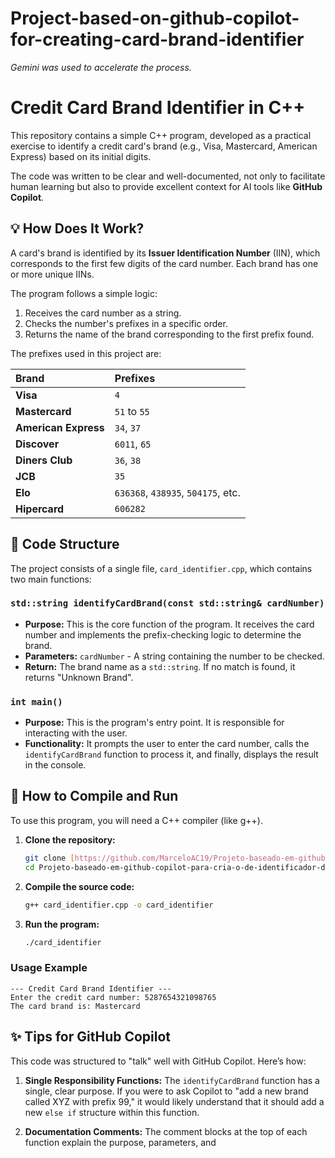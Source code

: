 # Project-based-on-github-copilot-for-creating-card-brand-identifier
*Gemini was used to accelerate the process.*

# Credit Card Brand Identifier in C++

This repository contains a simple C++ program, developed as a practical exercise to identify a credit card's brand (e.g., Visa, Mastercard, American Express) based on its initial digits.

The code was written to be clear and well-documented, not only to facilitate human learning but also to provide excellent context for AI tools like **GitHub Copilot**.

## 💡 How Does It Work?

A card's brand is identified by its **Issuer Identification Number** (IIN), which corresponds to the first few digits of the card number. Each brand has one or more unique IINs.

The program follows a simple logic:
1.  Receives the card number as a string.
2.  Checks the number's prefixes in a specific order.
3.  Returns the name of the brand corresponding to the first prefix found.

The prefixes used in this project are:

| Brand | Prefixes |
| :--- | :--- |
| **Visa** | `4` |
| **Mastercard** | `51` to `55` |
| **American Express**| `34`, `37` |
| **Discover** | `6011`, `65` |
| **Diners Club** | `36`, `38` |
| **JCB** | `35` |
| **Elo** | `636368`, `438935`, `504175`, etc. |
| **Hipercard** | `606282` |

## 📂 Code Structure

The project consists of a single file, `card_identifier.cpp`, which contains two main functions:

### `std::string identifyCardBrand(const std::string& cardNumber)`
- **Purpose:** This is the core function of the program. It receives the card number and implements the prefix-checking logic to determine the brand.
- **Parameters:** `cardNumber` - A string containing the number to be checked.
- **Return:** The brand name as a `std::string`. If no match is found, it returns "Unknown Brand".

### `int main()`
- **Purpose:** This is the program's entry point. It is responsible for interacting with the user.
- **Functionality:** It prompts the user to enter the card number, calls the `identifyCardBrand` function to process it, and finally, displays the result in the console.

## 🚀 How to Compile and Run

To use this program, you will need a C++ compiler (like g++).

1.  **Clone the repository:**
    ```bash
    git clone [https://github.com/MarceloAC19/Projeto-baseado-em-github-copilot-para-cria-o-de-identificador-de-bandeiras-de-cartoes.git](https://github.com/MarceloAC19/Projeto-baseado-em-github-copilot-para-cria-o-de-identificador-de-bandeiras-de-cartoes.git)
    cd Projeto-baseado-em-github-copilot-para-cria-o-de-identificador-de-bandeiras-de-cartoes
    ```

2.  **Compile the source code:**
    ```bash
    g++ card_identifier.cpp -o card_identifier
    ```

3.  **Run the program:**
    ```bash
    ./card_identifier
    ```

### Usage Example

```
--- Credit Card Brand Identifier ---
Enter the credit card number: 5287654321098765
The card brand is: Mastercard
```

## ✨ Tips for GitHub Copilot

This code was structured to "talk" well with GitHub Copilot. Here’s how:

1.  **Single Responsibility Functions:** The `identifyCardBrand` function has a single, clear purpose. If you were to ask Copilot to "add a new brand called XYZ with prefix 99," it would likely understand that it should add a new `else if` structure within this function.

2.  **Documentation Comments:** The comment blocks at the top of each function explain the purpose, parameters, and
